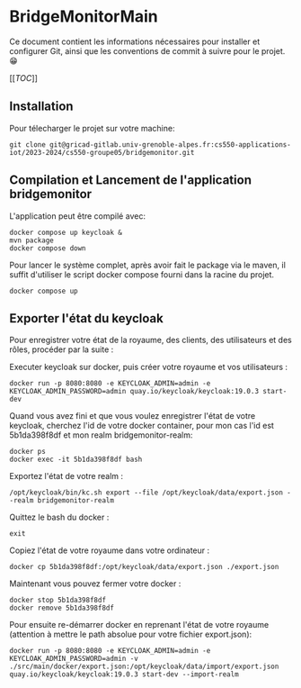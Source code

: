 # BridgeMonitorMain

Ce document contient les informations nécessaires pour installer et configurer Git, ainsi que les conventions de commit à suivre pour le projet. 😁


[[_TOC_]]


## Installation
Pour télecharger le projet sur votre machine:
```shell script
git clone git@gricad-gitlab.univ-grenoble-alpes.fr:cs550-applications-iot/2023-2024/cs550-groupe05/bridgemonitor.git
```

## Compilation et Lancement de l'application bridgemonitor

L'application peut être compilé avec:

```shell script
docker compose up keycloak &
mvn package
docker compose down
```

Pour lancer le système complet, après avoir fait le package via le maven, il suffit d'utiliser le script docker compose fourni dans la racine du projet.

```shell script
docker compose up
```

## Exporter l'état du keycloak

Pour enregistrer votre état de la royaume, des clients, des utilisateurs et des rôles, procéder par la suite :

Executer keycloak sur docker, puis créer votre royaume et vos utilisateurs :

```shell script
docker run -p 8080:8080 -e KEYCLOAK_ADMIN=admin -e KEYCLOAK_ADMIN_PASSWORD=admin quay.io/keycloak/keycloak:19.0.3 start-dev
```

Quand vous avez fini et que vous voulez enregistrer l'état de votre keycloak, cherchez l'id de votre docker 
container, pour mon cas l'id est 5b1da398f8df et mon realm bridgemonitor-realm:

```shell script
docker ps
docker exec -it 5b1da398f8df bash
```

Exportez l'état de votre realm :

```shell script
/opt/keycloak/bin/kc.sh export --file /opt/keycloak/data/export.json --realm bridgemonitor-realm
```

Quittez le bash du docker :

```shell script
exit
```

Copiez l'état de votre royaume dans votre ordinateur :

```shell script
docker cp 5b1da398f8df:/opt/keycloak/data/export.json ./export.json
```

Maintenant vous pouvez fermer votre docker :

```shell script
docker stop 5b1da398f8df
docker remove 5b1da398f8df
```

Pour ensuite re-démarrer docker en reprenant l'état de votre royaume (attention à mettre le path absolue pour votre fichier export.json): 

```shell script
docker run -p 8080:8080 -e KEYCLOAK_ADMIN=admin -e KEYCLOAK_ADMIN_PASSWORD=admin -v ./src/main/docker/export.json:/opt/keycloak/data/import/export.json quay.io/keycloak/keycloak:19.0.3 start-dev --import-realm
```
